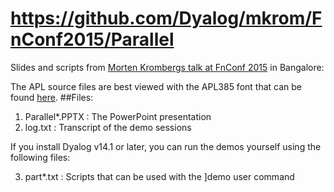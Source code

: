 https://github.com/Dyalog/mkrom/FnConf2015/Parallel
===================================================

Slides and scripts from [Morten Krombergs talk at FnConf 2015](https://confengine.com/functional-conf-2015/proposal/1195/parallel-programming-in-dyalog-using-futures-and-isolates) in Bangalore:

The APL source files are best viewed with the APL385 font that can be found [here](http://www.dyalog.com/apl-font-keyboard.htm).
##Files:
1. Parallel*.PPTX  : The PowerPoint presentation 
2. log.txt         : Transcript of the demo sessions 

If you install Dyalog v14.1 or later, you can run the demos yourself using the
following files:

3. part*.txt       : Scripts that can be used with the ]demo user command
